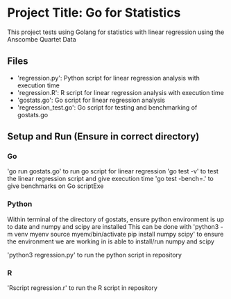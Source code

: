 # Project Title: Go for Statistics

This project tests using Golang for statistics with linear regression using the Anscombe Quartet Data 

## Files

- 'regression.py': Python script for linear regression analysis with execution time
- 'regression.R': R script for linear regression analysis with execution time
- 'gostats.go': Go script for linear regression analysis
- 'regression_test.go': Go script for testing and benchmarking of gostats.go

## Setup and Run (Ensure in correct directory)

### Go 
'go run gostats.go' to run go script for linear regression
'go test -v' to test the linear regression script and give execution time
'go test -bench=.' to give benchmarks on Go scriptExe

### Python

Within terminal of the directory of gostats, ensure python environment is up to date and numpy and scipy are installed
This can be done with 
'python3 -m venv myenv
source myenv/bin/activate
pip install numpy scipy' to ensure the environment we are working in is able to install/run numpy and scipy

'python3 regression.py' to run the python script in repository 

### R 
'Rscript regression.r' to run the R script in repository